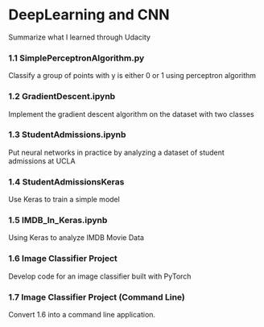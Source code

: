 # DeepLearning and CNN
Summarize what I learned through Udacity

### 1.1 SimplePerceptronAlgorithm.py
Classify a group of points with y is either 0 or 1 using perceptron algorithm

### 1.2 GradientDescent.ipynb
Implement the gradient descent algorithm on the dataset with two classes

### 1.3 StudentAdmissions.ipynb
Put neural networks in practice by analyzing a dataset of student admissions at UCLA

### 1.4 StudentAdmissionsKeras
Use Keras to train a simple model

### 1.5 IMDB_In_Keras.ipynb
Using Keras to analyze IMDB Movie Data

### 1.6 Image Classifier Project
Develop code for an image classifier built with PyTorch

### 1.7 Image Classifier Project (Command Line)
Convert 1.6 into a command line application.
